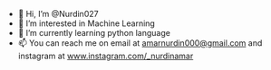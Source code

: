 - 👋 Hi, I’m @Nurdin027
- 👀 I’m interested in Machine Learning
- 🌱 I’m currently learning python language
- 📫 You can reach me on email at amarnurdin000@gmail.com
                      and instagram at www.instagram.com/_nurdinamar

<!---
Nurdin027/Nurdin027 is a ✨ special ✨ repository because its `README.md` (this file) appears on your GitHub profile.
You can click the Preview link to take a look at your changes.
--->
